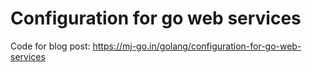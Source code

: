 # Configuration for go web services

Code for blog post: https://mj-go.in/golang/configuration-for-go-web-services